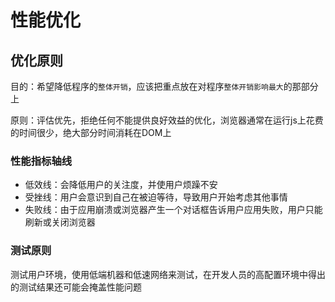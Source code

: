 # 性能优化

## 优化原则
目的：希望降低程序的`整体开销`，应该把重点放在对程序`整体开销影响最大`的那部分上

原则：评估优先，拒绝任何不能提供良好效益的优化，浏览器通常在运行js上花费的时间很少，绝大部分时间消耗在DOM上

### 性能指标轴线

- 低效线：会降低用户的关注度，并使用户烦躁不安
- 受挫线：用户会意识到自己在被迫等待，导致用户开始考虑其他事情
- 失败线：由于应用崩溃或浏览器产生一个对话框告诉用户应用失败，用户只能刷新或关闭浏览器

### 测试原则
测试用户环境，使用低端机器和低速网络来测试，在开发人员的高配置环境中得出的测试结果还可能会掩盖性能问题